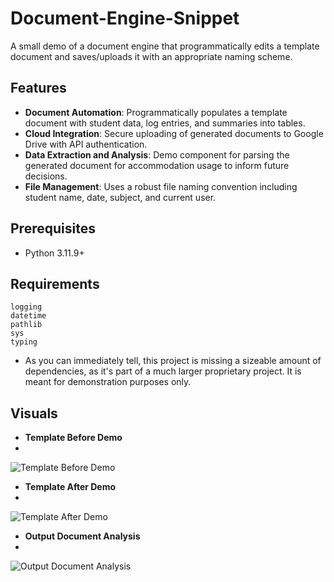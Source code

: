 # Document-Engine-Snippet
A small demo of a document engine that programmatically edits a template document and saves/uploads it with an appropriate naming scheme.

## Features  
- **Document Automation**: Programmatically populates a template document with student data, log entries, and summaries into tables.
- **Cloud Integration**: Secure uploading of generated documents to Google Drive with API authentication.
- **Data Extraction and Analysis**: Demo component for parsing the generated document for accommodation usage to inform future decisions.
- **File Management**: Uses a robust file naming convention including student name, date, subject, and current user.

## Prerequisites  
- Python 3.11.9+ 

## Requirements  

```
logging
datetime
pathlib
sys
typing
```
- As you can immediately tell, this project is missing a sizeable amount of dependencies, as it's part of a much larger proprietary project. It is meant for demonstration purposes only.

## Visuals
- **Template Before Demo**
- 
![Template Before Demo](https://i.imgur.com/qqPGs5M.png)

- **Template After Demo**
- 
![Template After Demo](https://i.imgur.com/KLiz436.png)

- **Output Document Analysis**
- 
![Output Document Analysis](https://i.imgur.com/Ayk98QM.png)
